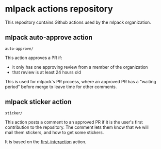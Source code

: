 # mlpack actions repository

This repository contains Github actions used by the mlpack organization.

## mlpack auto-approve action

`auto-approve/`

This action approves a PR if:

- it only has one approving review from a member of the organization
- that review is at least 24 hours old

This is used for mlpack's PR process, where an approved PR has a "waiting
period" before merge to leave time for other comments.

## mlpack sticker action

`sticker/`

This action posts a comment to an approved PR if it is the user's first
contribution to the repository.  The comment lets them know that we will mail
them stickers, and how to get some stickers.

It is based on the
[first-interaction](https://github.com/actions/first-interaction) action.
